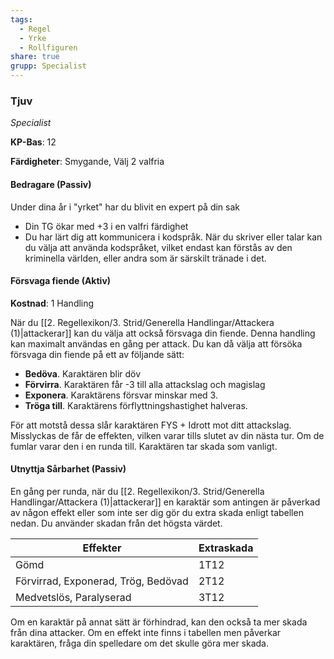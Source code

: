 ```yaml
---
tags:
  - Regel
  - Yrke
  - Rollfiguren
share: true
grupp: Specialist
---
```

### Tjuv
*Specialist*

**KP-Bas**: 12

**Färdigheter**: Smygande, Välj 2 valfria

#### Bedragare (Passiv)
Under dina år i "yrket" har du blivit en expert på din sak
- Din TG ökar med +3 i en valfri färdighet
- Du har lärt dig att kommunicera i kodspråk. När du skriver eller talar kan du välja att använda kodspråket, vilket endast kan förstås av den kriminella världen, eller andra som är särskilt tränade i det.

#### Försvaga fiende (Aktiv)
**Kostnad**: 1 Handling

När du [[2. Regellexikon/3. Strid/Generella Handlingar/Attackera (1)|attackerar]] kan du välja att också försvaga din fiende. Denna handling kan maximalt användas en gång per attack. Du kan då välja att försöka försvaga din fiende på ett av följande sätt:
- **Bedöva**. Karaktären blir döv
- **Förvirra**. Karaktären får -3 till alla attackslag och magislag
- **Exponera**. Karaktärens försvar minskar med 3.
- **Tröga till**. Karaktärens förflyttningshastighet halveras. 

För att motstå dessa slår karaktären FYS + Idrott mot ditt attackslag. Misslyckas de får de effekten, vilken varar tills slutet av din nästa tur. Om de fumlar varar den i en runda till. Karaktären tar skada som vanligt.

#### Utnyttja Sårbarhet (Passiv)
En gång per runda, när du [[2. Regellexikon/3. Strid/Generella Handlingar/Attackera (1)|attackerar]] en karaktär som antingen är påverkad av någon effekt eller som inte ser dig gör du extra skada enligt tabellen nedan. Du använder skadan från det högsta värdet.

| Effekter                            | Extraskada |
| ----------------------------------- | ---------- |
| Gömd                                | 1T12       |
| Förvirrad, Exponerad, Trög, Bedövad | 2T12       |
| Medvetslös, Paralyserad             | 3T12       |

Om en karaktär på annat sätt är förhindrad, kan den också ta mer skada från dina attacker. Om en effekt inte finns i tabellen men påverkar karaktären, fråga din spelledare om det skulle göra mer skada. 